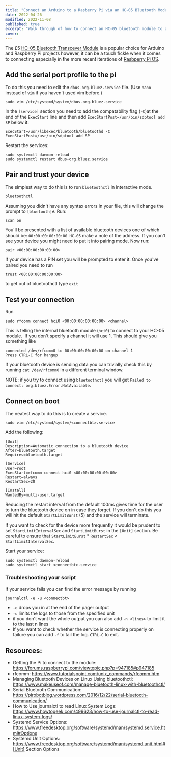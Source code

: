 ```yaml
---
title: "Connect an Arduino to a Rasberry Pi via an HC-05 Bluetooth Module"
date: 2022-04-26
modified: 2022-11-08
published: true
excerpt: "Walk through of how to connect an HC-05 bluetooth module to a Raspbery Pi and setting up a service to automatically connect the device on startup and disconnect."
cover:
---
```


The £5 [HC-05 Bluetooth Transcever Module](https://thepihut.com/products/hc-05-bluetooth-module) is a popular choice for Arduino and Raspberry Pi projects however, it can be a touch fickle when it comes to connecting especially in the more recent iterations of [Rasbperry Pi OS](https://www.raspberrypi.com/software/).

## Add the serial port profile to the pi

To do this you need to edit the `dbus-org.bluez.service` file. (Use `nano` instead of `vim` if you haven't used vim before.)

```shell
sudo vim /etc/systemd/system/dbus-org.bluez.service
```

In the `[service]` section you need to add the compatability flag (`-C`)at the end of the `ExecStart` line and then add `ExecStartPost=/usr/bin/sdptool add SP` below it:

```shell
ExecStart=/usr/libexec/bluetooth/bluetoothd -C
ExecStartPost=/usr/bin/sdptool add SP
```

Restart the services:

```shell
sudo systemctl daemon-reload
sudo systemctl restart dbus-org.bluez.service
```

## Pair and trust your device

The simplest way to do this is to run `bluetoothctl` in interactive mode.

```shell
bluetoothctl
```

Assuming you didn't have any syntax errors in your file, this will change the prompt to `[bluetooth]#`. Run:

```shell
scan on
```

You'll be presented with a list of available bluetooth devices one of which should be: `00:00:00:00:00:00 HC-05` make a note of the address. If you can't see your device you might need to put it into pairing mode. Now run:

```shell
pair <00:00:00:00:00:00>
```

If your device has a PIN set you will be prompted to enter it. Once you've paired you need to run

```shell
trust <00:00:00:00:00:00>
```

to get out of bluetoothctl type `exit`

## Test your connection

Run

```shell
sudo rfcomm connect hci0 <00:00:00:00:00:00> <channel>
```

This is telling the internal bluetooth module (`hci0`) to connect to your HC-05 module.  If you don't specify a channel it will use 1. This should give you something like

```shell
connected /dev/rfcomm0 to 00:00:00:00:00:00 on channel 1
Press CTRL-C for hangup
```

If your bluetooth device is sending data you can trivially check this by running `cat /dev/rfcomm0` in a different terminal window.

NOTE: if you try to connect using `bluetoothctl` you will get `Failed to connect: org.bluez.Error.NotAvailable`.

## Connect on boot

The neatest way to do this is to create a service.

```shell
sudo vim /etc/systemd/system/<connectbt>.service
```

Add the following:

```shell
[Unit]
Description=Automatic connection to a bluetooth device
After=bluetooth.target
Requires=bluetooth.target

[Service]
User=root
ExecStart=rfcomm connect hci0 <00:00:00:00:00:00>
Restart=always
RestartSec=20

[Install]
WantedBy=multi-user.target
```

Reducing the restart interval from the default 100ms gives time for the user to turn the bluetooth device on in case they forget. If you don't do this you will hit the default `StartLimitBurst` (5) and the service will terminate.

If you want to check for the device more frequently it would be prudent to set `StartLimitIntervalSec` and `StartLimitBurst` in the `[Unit]` section. Be careful to ensure that `StartLimitBurst` * `RestartSec` < `StartLimitIntervalSec`.

Start your service:

```shell
sudo systemctl daemon-reload
sudo systemctl start <connectbt>.service
```

### Troubleshooting your script

If your service fails you can find the error message by running

```shell
journalctl -e -u <connectbt>
```

- `-e` drops you in at the end of the pager output
- `-u` limits the logs to those from the specified unit
- if you don't want the whole output you can also add `-n <lines>` to limit it to the last n lines
- If you want to check whether the service is connecting properly on failure you can add `-f` to tail the log. `CTRL-C` to exit.


## Resources:

- Getting the Pi to connect to the module: <a href="https://forums.raspberrypi.com/viewtopic.php?p=947185#p947185">https://forums.raspberrypi.com/viewtopic.php?p=947185#p947185</a>
- rfcomm: <a href="https://www.tutorialspoint.com/unix_commands/rfcomm.htm">https://www.tutorialspoint.com/unix_commands/rfcomm.htm</a>
- Managing Bluetooth Devices on Linux Using bluetoothctl: <a href="https://www.makeuseof.com/manage-bluetooth-linux-with-bluetoothctl/">https://www.makeuseof.com/manage-bluetooth-linux-with-bluetoothctl/</a>
- Serial Bluetooth Communication: <a href="https://pirobotblog.wordpress.com/2016/12/22/serial-bluetooth-communication/">https://pirobotblog.wordpress.com/2016/12/22/serial-bluetooth-communication/</a>
- How to Use journalctl to read Linux System Logs: <a href="https://www.howtogeek.com/499623/how-to-use-journalctl-to-read-linux-system-logs/">https://www.howtogeek.com/499623/how-to-use-journalctl-to-read-linux-system-logs/</a>
- Systemd Service Options: <a href="https://www.freedesktop.org/software/systemd/man/systemd.service.html#Options">https://www.freedesktop.org/software/systemd/man/systemd.service.html#Options</a>
- Systemd Unit Options: <a href="https://www.freedesktop.org/software/systemd/man/systemd.unit.html#%5BUnit%5D%20Section%20Options">https://www.freedesktop.org/software/systemd/man/systemd.unit.html#[Unit] Section Options</a>


